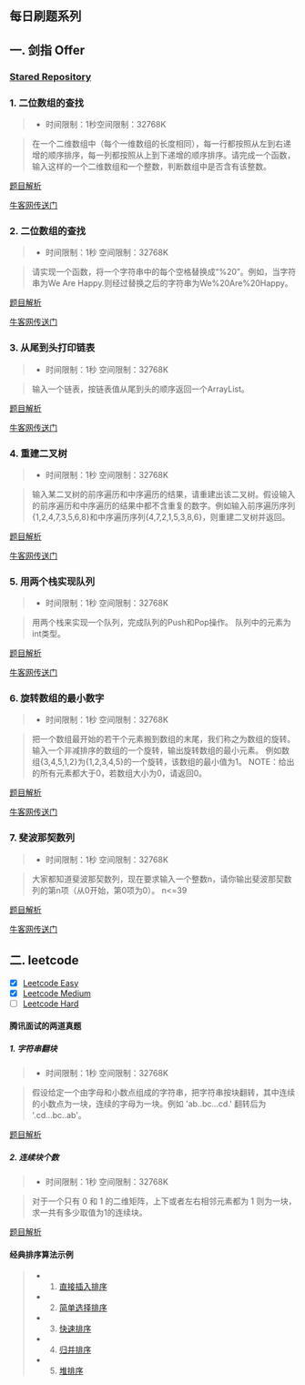 ## 每日刷题系列

## 一. 剑指 Offer

### [Stared Repository](https://github.com/gatieme/CodingInterviews)

### 1. 二位数组的查找
>* 时间限制：1秒空间限制：32768K

> 在一个二维数组中（每个一维数组的长度相同），每一行都按照从左到右递增的顺序排序，每一列都按照从上到下递增的顺序排序。请完成一个函数，输入这样的一个二维数组和一个整数，判断数组中是否含有该整数。

[题目解析](https://github.com/newcaoguo/AlgorithmEmmiter/blob/master/TwoDemensionSearch.java)

[牛客网传送门](https://www.nowcoder.com/practice/abc3fe2ce8e146608e868a70efebf62e?tpId=13&tqId=11154&tPage=1&rp=1&ru=%2Fta%2Fcoding-interviews&qru=%2Fta%2Fcoding-interviews%2Fquestion-ranking)

### 2. 二位数组的查找
>* 时间限制：1秒 空间限制：32768K

> 请实现一个函数，将一个字符串中的每个空格替换成“%20”。例如，当字符串为We Are Happy.则经过替换之后的字符串为We%20Are%20Happy。

[题目解析](https://github.com/newcaoguo/AlgorithmEmmiter/blob/master/SwapWhiteSpace.java)

[牛客网传送门](https://www.nowcoder.com/practice/4060ac7e3e404ad1a894ef3e17650423?tpId=13&tqId=11155&tPage=1&rp=1&ru=/ta/coding-interviews&qru=/ta/coding-interviews/question-ranking)


### 3. 从尾到头打印链表
>* 时间限制：1秒 空间限制：32768K

> 输入一个链表，按链表值从尾到头的顺序返回一个ArrayList。

[题目解析](https://github.com/newcaoguo/AlgorithmEmmiter/blob/master/ReverseLinkedListToArrayList.java)

[牛客网传送门](https://www.nowcoder.com/practice/d0267f7f55b3412ba93bd35cfa8e8035?tpId=13&tqId=11156&rp=1&ru=/ta/coding-interviews&qru=/ta/coding-interviews/question-ranking)

### 4. 重建二叉树
>* 时间限制：1秒 空间限制：32768K

> 输入某二叉树的前序遍历和中序遍历的结果，请重建出该二叉树。假设输入的前序遍历和中序遍历的结果中都不含重复的数字。例如输入前序遍历序列{1,2,4,7,3,5,6,8}和中序遍历序列{4,7,2,1,5,3,8,6}，则重建二叉树并返回。

[题目解析](https://github.com/newcaoguo/AlgorithmEmmiter/blob/master/ReConstructBinaryTree.java)

[牛客网传送门](https://www.nowcoder.com/practice/8a19cbe657394eeaac2f6ea9b0f6fcf6?tpId=13&tqId=11157&tPage=1&rp=1&ru=/ta/coding-interviews&qru=/ta/coding-interviews/question-ranking)

### 5. 用两个栈实现队列
>* 时间限制：1秒 空间限制：32768K

> 用两个栈来实现一个队列，完成队列的Push和Pop操作。 队列中的元素为int类型。

[题目解析](https://github.com/newcaoguo/AlgorithmEmmiter/blob/master/TwoStackQueue.java)

[牛客网传送门](https://www.nowcoder.com/practice/54275ddae22f475981afa2244dd448c6?tpId=13&tqId=11158&tPage=1&rp=1&ru=/ta/coding-interviews&qru=/ta/coding-interviews/question-ranking)

### 6. 旋转数组的最小数字
>* 时间限制：1秒 空间限制：32768K

> 把一个数组最开始的若干个元素搬到数组的末尾，我们称之为数组的旋转。 输入一个非减排序的数组的一个旋转，输出旋转数组的最小元素。 例如数组{3,4,5,1,2}为{1,2,3,4,5}的一个旋转，该数组的最小值为1。 NOTE：给出的所有元素都大于0，若数组大小为0，请返回0。

[题目解析](https://github.com/newcaoguo/AlgorithmEmmiter/blob/master/MinNumberInRotateArray.java)

[牛客网传送门](https://www.nowcoder.com/practice/9f3231a991af4f55b95579b44b7a01ba?tpId=13&tqId=11159&tPage=1&rp=1&ru=/ta/coding-interviews&qru=/ta/coding-interviews/question-ranking)

### 7. 斐波那契数列
>* 时间限制：1秒 空间限制：32768K

> 大家都知道斐波那契数列，现在要求输入一个整数n，请你输出斐波那契数列的第n项（从0开始，第0项为0）。
n<=39

[题目解析](https://github.com/newcaoguo/AlgorithmEmmiter/blob/master/Fibonacci.java)

[牛客网传送门](https://www.nowcoder.com/practice/c6c7742f5ba7442aada113136ddea0c3?tpId=13&tqId=11160&tPage=1&rp=1&ru=/ta/coding-interviews&qru=/ta/coding-interviews/question-ranking)

## 二. leetcode
- [X] [Leetcode Easy](https://leetcode.com/problemset/all/?difficulty=Easy)
- [X] [Leetcode Medium](https://leetcode.com/problemset/all/?difficulty=Medium)
- [ ] [Leetcode Hard](https://leetcode.com/problemset/all/?difficulty=Hard)

#### 腾讯面试的两道真题

##### 1. 字符串翻块
>* 时间限制：1秒 空间限制：32768K

>  假设给定一个由字母和小数点组成的字符串，把字符串按块翻转，其中连续的小数点为一块，连续的字母为一块。例如 'ab..bc...cd.' 翻转后为 '.cd...bc..ab'。

[题目解析](https://github.com/newcaoguo/AlgorithmEmmiter/blob/master/TencentQuestion1.java)

##### 2. 连续块个数
>* 时间限制：1秒 空间限制：32768K

> 对于一个只有 0 和 1 的二维矩阵，上下或者左右相邻元素都为 1 则为一块，求一共有多少取值为1的连续块。

[题目解析](https://github.com/newcaoguo/AlgorithmEmmiter/blob/master/TencentQuestion2.java)


#### 经典排序算法示例

> * 1. [直接插入排序](https://github.com/newcaoguo/AlgorithmEmmiter/blob/master/InsertSortExample.java)
> * 2. [简单选择排序](https://github.com/newcaoguo/AlgorithmEmmiter/blob/master/SimpleSelectSortExample.java)
> * 3. [快速排序](https://github.com/newcaoguo/AlgorithmEmmiter/blob/master/QuickSortExample.java)
> * 4. [归并排序](https://github.com/newcaoguo/AlgorithmEmmiter/blob/master/MergeSortExample.java)
> * 5. [堆排序](https://github.com/newcaoguo/AlgorithmEmmiter/blob/master/HeapSortExample.java)
